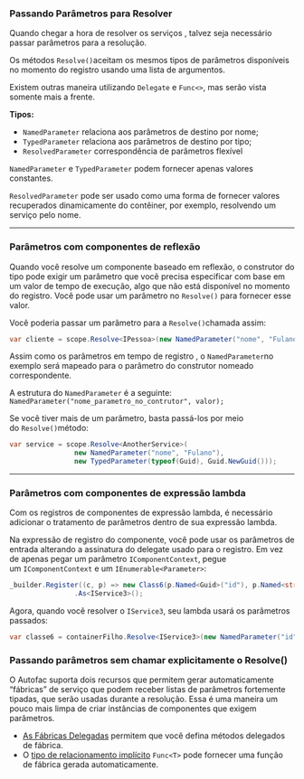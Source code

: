 ### **Passando Parâmetros para Resolver**

Quando chegar a hora de resolver os serviços , talvez seja necessário passar parâmetros para a resolução.

Os métodos `Resolve()`aceitam os mesmos tipos de parâmetros disponíveis no momento do registro usando uma lista de argumentos.

Existem outras maneira utilizando `Delegate` e `Func<>`, mas serão vista somente mais a frente.

**Tipos:**

- `NamedParameter` relaciona aos parâmetros de destino por nome;
- `TypedParameter` relaciona aos parâmetros de destino por tipo;
- `ResolvedParameter` correspondência de parâmetros flexível

`NamedParameter` e `TypedParameter` podem fornecer apenas valores constantes.

`ResolvedParameter` pode ser usado como uma forma de fornecer valores recuperados dinamicamente do contêiner, por exemplo, resolvendo um serviço pelo nome.

---

### **Parâmetros com componentes de reflexão**

Quando você resolve um componente baseado em reflexão, o construtor do tipo pode exigir um parâmetro que você precisa especificar com base em um valor de tempo de execução, algo que não está disponível no momento do registro. Você pode usar um parâmetro no `Resolve()` para fornecer esse valor.

Você poderia passar um parâmetro para a `Resolve()`chamada assim:

```csharp
var cliente = scope.Resolve<IPessoa>(new NamedParameter("nome", "Fulano"));
```

Assim como os parâmetros em tempo de registro , o `NamedParameter`no exemplo será mapeado para o parâmetro do construtor nomeado correspondente.

A estrutura do `NamedParameter` é a seguinte: `NamedParameter("nome_parametro_no_contrutor", valor);` 

Se você tiver mais de um parâmetro, basta passá-los por meio do `Resolve()`método:

```csharp
var service = scope.Resolve<AnotherService>(
                new NamedParameter("nome", "Fulano"),
                new TypedParameter(typeof(Guid), Guid.NewGuid()));
```

---

### **Parâmetros com componentes de expressão lambda**

Com os registros de componentes de expressão lambda, é necessário adicionar o tratamento de parâmetros dentro de sua expressão lambda.

Na expressão de registro do componente, você pode usar os parâmetros de entrada alterando a assinatura do delegate usado para o registro. Em vez de apenas pegar um parâmetro `IComponentContext`, pegue um `IComponentContext` e um `IEnumerable<Parameter>`:

```csharp
_builder.Register((c, p) => new Class6(p.Named<Guid>("id"), p.Named<string>("nome")))
                .As<IService3>();
```

Agora, quando você resolver o `IService3`, seu lambda usará os parâmetros passados:

```csharp
var classe6 = containerFilho.Resolve<IService3>(new NamedParameter("id", Guid.NewGuid()), new NamedParameter("nome", "Fulano"));
```

### **Passando parâmetros sem chamar explicitamente o Resolve()**

O Autofac suporta dois recursos que permitem gerar automaticamente “fábricas” de serviço que podem receber listas de parâmetros fortemente tipadas, que serão usadas durante a resolução. Essa é uma maneira um pouco mais limpa de criar instâncias de componentes que exigem parâmetros.

- [As Fábricas Delegadas](https://autofac.readthedocs.io/en/latest/advanced/delegate-factories.html) permitem que você defina métodos delegados de fábrica.
- O [tipo de relacionamento implícito](https://autofac.readthedocs.io/en/latest/resolve/relationships.html) `Func<T>` pode fornecer uma função de fábrica gerada automaticamente.
